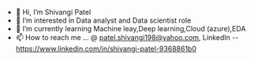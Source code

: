 - 👋 Hi, I’m Shivangi Patel
- 👀 I’m interested in Data analyst and Data scientist role
- 🌱 I’m currently learning Machine leay,Deep learning,Cloud (azure),EDA
- 📫 How to reach me ...
@ patel.shivangi198@yahoo.com,
LinkedIn -- https://www.linkedin.com/in/shivangi-patel-9368861b0





